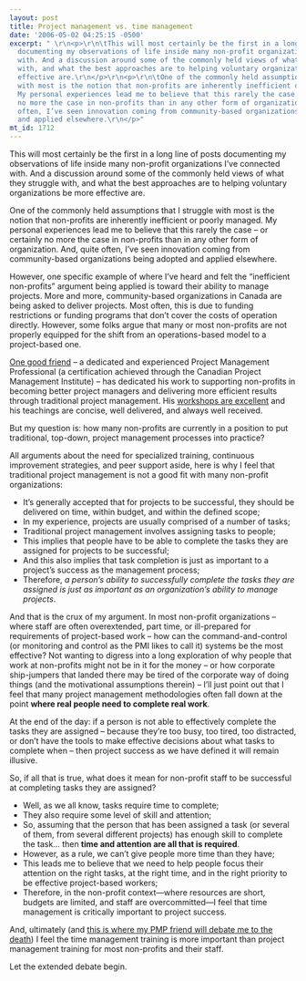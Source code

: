 ```yaml
---
layout: post
title: Project management vs. time management
date: '2006-05-02 04:25:15 -0500'
excerpt: " \r\n<p>\r\n\tThis will most certainly be the first in a long line of posts
  documenting my observations of life inside many non-profit organizations I’ve connected
  with. And a discussion around some of the commonly held views of what they struggle
  with, and what the best approaches are to helping voluntary organizations be more
  effective are.\r\n</p>\r\n<p>\r\n\tOne of the commonly held assumptions that I struggle
  with most is the notion that non-profits are inherently inefficient or poorly managed.
  My personal experiences lead me to believe that this rarely the case – or certainly
  no more the case in non-profits than in any other form of organization. And, quite
  often, I’ve seen innovation coming from community-based organizations being adopted
  and applied elsewhere.\r\n</p>"
mt_id: 1712
---
```

 
<p>
	This will most certainly be the first in a long line of posts documenting my observations of life inside many non-profit organizations I’ve connected with. And a discussion around some of the commonly held views of what they struggle with, and what the best approaches are to helping voluntary organizations be more effective are.
</p>
<p>
	One of the commonly held assumptions that I struggle with most is the notion that non-profits are inherently inefficient or poorly managed. My personal experiences lead me to believe that this rarely the case – or certainly no more the case in non-profits than in any other form of organization. And, quite often, I’ve seen innovation coming from community-based organizations being adopted and applied elsewhere.
</p>
<p>
	However, one specific example of where I’ve heard and felt the “inefficient non-profits” argument being applied is toward their ability to manage projects. More and more, community-based organizations in Canada are being asked to deliver projects. Most often, this is due to funding restrictions or funding programs that don’t cover the costs of operation directly. However, some folks argue that many or most non-profits are not properly equipped for the shift from an operations-based model to a project-based one. 
</p>
<p>
	<a href="http://importantprojects.com/" title="Rob Purdie of Important Projects">One good friend</a> – a dedicated and experienced Project Management Professional (a certification achieved through the Canadian Project Management Institute) – has dedicated his work to supporting non-profits in becoming better project managers and delivering more efficient results through traditional project management. His <a href="http://importantprojects.com/archives/000034.php">workshops are excellent</a> and his teachings are concise, well delivered, and always well received. 
</p>
<p>
	But my question is: how many non-profits are currently in a position to put traditional, top-down, project management processes into practice? 
</p>
<p>
	All arguments about the need for specialized training, continuous improvement strategies, and peer support aside, here is why I feel that traditional project management is not a good fit with many non-profit organizations:
</p>
<ul>
	<li>
		It’s generally accepted that for projects to be successful, they should be delivered on time, within budget, and within the defined scope;
	</li>
	<li>
		In my experience, projects are usually comprised of a number of tasks;
	</li>
	<li>
		Traditional project management involves assigning tasks to people;
	</li>
	<li>
		This implies that people have to be able to complete the tasks they are assigned for projects to be successful;
	</li>
	<li>
		And this also implies that task completion is just as important to a project’s success as the management process;
	</li>
	<li>
		Therefore, <em>a person’s ability to successfully complete the tasks they are assigned is just as important as an organization’s ability to manage projects</em>.
	</li>
</ul>
<p>
	And that is the crux of my argument. In most non-profit organizations – where staff are often overextended, part time, or ill-prepared for requirements of project-based work – how can the command-and-control (or monitoring and control as the PMI likes to call it) systems be the most effective? Not wanting to digress into a long exploration of why people that work at non-profits might not be in it for the money – or how corporate ship-jumpers that landed there may be tired of the corporate way of doing things (and the motivational assumptions therein) – I’ll just point out that I feel that many project management methodologies often fall down at the point <strong>where real people need to complete real work</strong>.
</p>
<p>
	At the end of the day: if a person is not able to effectively complete the tasks they are assigned – because they’re too busy, too tired, too distracted, or don’t have the tools to make effective decisions about what tasks to complete when – then project success as we have defined it will remain illusive. 
</p>
<p>
	So, if all that is true, what does it mean for non-profit staff to be successful at completing tasks they are assigned? 
</p>
<ul>
	<li>
		Well, as we all know, tasks require time to complete;
	</li>
	<li>
		They also require some level of skill and attention;
	</li>
	<li>
		So, assuming that the person that has been assigned a task (or several of them, from several different projects) has enough skill to complete the task… then <strong>time and attention are all that is required</strong>.
	</li>
	<li>
		However, as a rule, we can’t give people more time than they have;
	</li>
	<li>
		This leads me to believe that we need to help people focus their attention on the right tasks, at the right time, and in the right priority to be effective project-based workers;
	</li>
	<li>
		Therefore, in the non-profit context—where resources are short, budgets are limited, and staff are overcommitted—I feel that time management is critically important to project success.
	</li>
</ul>
<p>
	And, ultimately (and <a href="http://importantprojects.com/archives/000043.php" title="See the post on Rob Purdie's site">this is where my PMP friend will debate me to the death</a>) I feel the time management training is more important than project management training for most non-profits and their staff. 
</p>
<p>
	Let the extended debate begin.
</p>
